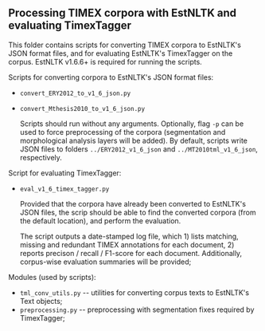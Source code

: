## Processing TIMEX corpora with EstNLTK and evaluating TimexTagger

This folder contains scripts for converting TIMEX corpora to EstNLTK's JSON format files, and for evaluating EstNLTK's TimexTagger on the corpus. EstNLTK v1.6.6+ is required for running the scripts. 

Scripts for converting corpora to EstNLTK's JSON format files:

  * `convert_ERY2012_to_v1_6_json.py`
  * `convert_Mthesis2010_to_v1_6_json.py`

    Scripts should run without any arguments. Optionally, flag `-p` can be used to force preprocessing of the corpora (segmentation and morphological analysis layers will be added). By default, scripts write JSON files to folders `../ERY2012_v1_6_json` and `../MT2010tml_v1_6_json`, respectively.

Script for evaluating TimexTagger:

  * `eval_v1_6_timex_tagger.py`

    Provided that the corpora have already been converted to EstNLTK's JSON files, the scrip should be able to find the converted corpora (from the default location), and perform the evaluation. 

    The script outputs a date-stamped log file, which 1) lists matching, missing and redundant TIMEX annotations for each document, 2) reports precison / recall / F1-score for each document. Additionally, corpus-wise evaluation summaries will be provided;
   

Modules (used by scripts):

  * `tml_conv_utils.py` -- utilities for converting corpus texts to EstNLTK's Text objects;
  * `preprocessing.py` -- preprocessing with segmentation fixes required by TimexTagger;